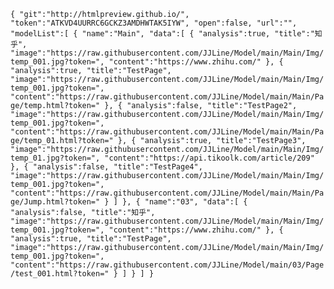 `{
    "git":"http://htmlpreview.github.io/",
    "token":"ATKVD4UURRC6GCKZ3AMDHWTAK5IYW",
    "open":false,
    "url":"",
    "modelList":[
        {
            "name":"Main",
            "data":[
                {
                    "analysis":true,
                    "title":"知乎",
                    "image":"https://raw.githubusercontent.com/JJLine/Model/main/Main/Img/temp_001.jpg?token=",
                    "content":"https://www.zhihu.com/"
                },
                {
                    "analysis":true,
                    "title":"TestPage",
                    "image":"https://raw.githubusercontent.com/JJLine/Model/main/Main/Img/temp_001.jpg?token=",
                    "content":"https://raw.githubusercontent.com/JJLine/Model/main/Main/Page/temp.html?token="
                },
                {
                    "analysis":false,
                    "title":"TestPage2",
                    "image":"https://raw.githubusercontent.com/JJLine/Model/main/Main/Img/temp_001.jpg?token=",
                    "content":"https://raw.githubusercontent.com/JJLine/Model/main/Main/Page/temp_01.html?token="
                },
                {
                    "analysis":true,
                    "title":"TestPage3",
                    "image":"https://raw.githubusercontent.com/JJLine/Model/main/Main/Img/temp_01.jpg?token=",
                    "content":"https://api.tikoolk.com/article/209"
                },
                {
                    "analysis":false,
                    "title":"TestPage4",
                    "image":"https://raw.githubusercontent.com/JJLine/Model/main/Main/Img/temp_001.jpg?token=",
                    "content":"https://raw.githubusercontent.com/JJLine/Model/main/Main/Page/Jump.html?token="
                }
            ]
        },
        {
            "name":"03",
            "data":[
                {
                    "analysis":false,
                    "title":"知乎",
                    "image":"https://raw.githubusercontent.com/JJLine/Model/main/Main/Img/temp_001.jpg?token=",
                    "content":"https://www.zhihu.com/"
                },
                {
                    "analysis":true,
                    "title":"TestPage",
                    "image":"https://raw.githubusercontent.com/JJLine/Model/main/Main/Img/temp_001.jpg?token=",
                    "content":"https://raw.githubusercontent.com/JJLine/Model/main/03/Page/test_001.html?token="
                }
            ]
        }
    ]
}`
